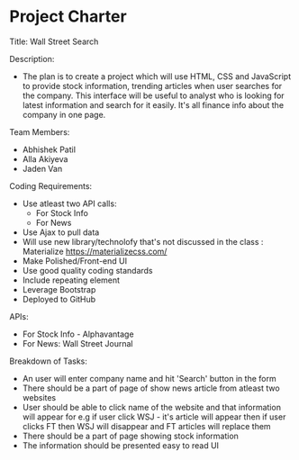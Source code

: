 # Project Charter

Title: Wall Street Search

Description:

- The plan is to create a project which will use HTML, CSS and JavaScript to provide stock information, trending articles when user searches for the company. This interface will be useful to analyst who is looking for latest information and search for it easily.  It's all finance info about the company in one page.

Team Members:
- Abhishek Patil
- Alla Akiyeva
- Jaden Van

Coding Requirements:
- Use atleast two API calls:
    - For Stock Info
    - For News
- Use Ajax to pull data
- Will use new library/technolofy that's not discussed in the class : Materialize https://materializecss.com/
- Make Polished/Front-end UI
- Use good quality coding standards
- Include repeating element
- Leverage Bootstrap
- Deployed to GitHub

APIs:
- For Stock Info - Alphavantage
- For News: Wall Street Journal

Breakdown of Tasks:
- An user will enter company name and hit 'Search' button in the form
- There should be a part of page of show news article from atleast two websites
 - User should be able to click name of the website and that information will appear for e.g if user click WSJ - it's article will appear then if user clicks FT then WSJ will disappear and FT articles will replace them
- There should be a part of page showing stock information
- The information should be presented easy to read UI

